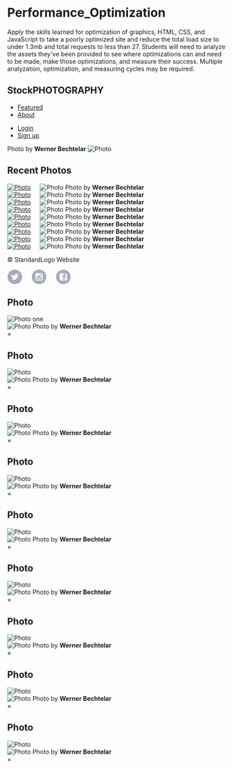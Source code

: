 # Performance_Optimization
Apply the skills learned for optimization of graphics, HTML, CSS, and JavaScript to take a poorly optimized site and reduce the total load size to under 1.3mb and total requests to less than 27. Students will need to analyze the assets they've been provided to see where optimizations can and need to be made, make those optimizations, and measure their success. Multiple analyzation, optimization, and measuring cycles may be required.


<!doctype html><html><head><meta charset="UTF-8"><title>StockPHOTOGRAPHY</title><link href="https://fonts.googleapis.com/css?family=Arvo:400|Ubuntu:500" rel="stylesheet"><link rel="stylesheet" href="css/main.css"></head><body><nav class="menu"><h1 class="logo">Stock<b>PHOTOGRAPHY</b></h1><ul class="inline-list"><li><a href="#">Featured</a></li><li><a href="#">About</a></li></ul><ul class="inline-list account"><li><a href="#">Login</a></li><li><a href="#">Sign up</a></li></ul></nav><section class="hero"><div class="info"><span class="attribution">Photo by <b>Werner Bechtelar</b></span> <img src="img/avatars/avatar1.jpg" alt="Photo" class="avatar b-lazy"></div></section><section class="image-grid"><h2>Recent Photos</h2><div class="row" data-equalizer><div class="medium-4 columns image"><a href="#" data-reveal-id="photo1-1"><img src="img/photos/photo1.jpg" alt="Photo" class="b-lazy" data-equalizer-watch></a><div class="info"><img src="img/avatars/avatar2.jpg" alt="Photo" class="avatar b-lazy"> <span class="attribution">Photo by <b>Werner Bechtelar</b></span></div></div><div class="medium-4 columns image"><a href="#" data-reveal-id="photo1-2"><img src="img/photos/photo2.jpg" alt="Photo" class="b-lazy" data-equalizer-watch></a><div class="info"><img src="img/avatars/avatar3.jpg" alt="Photo" class="avatar b-lazy"> <span class="attribution">Photo by <b>Werner Bechtelar</b></span></div></div><div class="medium-4 columns image"><a href="#" data-reveal-id="photo1-3"><img src="img/photos/photo3.jpg" alt="Photo" class="b-lazy" data-equalizer-watch></a><div class="info"><img src="img/avatars/avatar4.jpg" alt="Photo" class="avatar b-lazy"> <span class="attribution">Photo by <b>Werner Bechtelar</b></span></div></div></div><div class="row" data-equalizer><div class="medium-4 columns image"><a href="#" data-reveal-id="photo2-1"><img src="img/photos/photo4.jpg" alt="Photo" class="b-lazy" data-equalizer-watch></a><div class="info"><img src="img/avatars/avatar5.jpg" alt="Photo" class="avatar b-lazy"> <span class="attribution">Photo by <b>Werner Bechtelar</b></span></div></div><div class="medium-4 columns image"><a href="#" data-reveal-id="photo2-2"><img src="img/photos/photo5.jpg" alt="Photo" class="b-lazy" data-equalizer-watch></a><div class="info"><img src="img/avatars/avatar6.jpg" alt="Photo" class="avatar b-lazy"> <span class="attribution">Photo by <b>Werner Bechtelar</b></span></div></div><div class="medium-4 columns image"><a href="#" data-reveal-id="photo2-3"><img src="img/photos/photo6.jpg" alt="Photo" class="b-lazy" data-equalizer-watch></a><div class="info"><img src="img/avatars/avatar7.jpg" alt="Photo" class="avatar b-lazy"> <span class="attribution">Photo by <b>Werner Bechtelar</b></span></div></div></div><div class="row" data-equalizer><div class="medium-4 columns image"><a href="#" data-reveal-id="photo3-1"><img src="img/photos/photo7.jpg" alt="Photo" class="b-lazy" data-equalizer-watch></a><div class="info"><img src="img/avatars/avatar3.jpg" alt="Photo" class="avatar b-lazy"> <span class="attribution">Photo by <b>Werner Bechtelar</b></span></div></div><div class="medium-4 columns image"><a href="#" data-reveal-id="photo3-2"><img src="img/photos/photo8.jpg" alt="Photo" class="b-lazy" data-equalizer-watch></a><div class="info"><img src="img/avatars/avatar7.jpg" alt="Photo" class="avatar b-lazy"> <span class="attribution">Photo by <b>Werner Bechtelar</b></span></div></div><div class="medium-4 columns image"><a href="#" data-reveal-id="photo3-3"><img src="img/photos/photo9.jpg" alt="Photo" class="b-lazy" data-equalizer-watch></a><div class="info"><img src="img/avatars/avatar4.jpg" alt="Photo" class="avatar b-lazy"> <span class="attribution">Photo by <b>Werner Bechtelar</b></span></div></div></div></section><footer><div class="row"><p class="medium-6 columns">&copy; StandardLogo Website</p><div class="medium-6 columns social"><a href="http://twitter.com"><svg id="twitter" class="custom-icon b-lazy" version="1.1" xmlns="http://www.w3.org/2000/svg" xmlns:xlink="http://www.w3.org/1999/xlink" viewBox="0 0 100 100" style="height:35px;width:35px"><circle class="outer-shape" cx="50" cy="50" r="48" style="opacity: 1; fill: rgb(165, 172, 186)"></circle><path class="inner-shape" style="opacity:1;fill:#f7f7f7" transform="translate(25,25) scale(0.5)" d="M99.001,19.428c-3.606,1.608-7.48,2.695-11.547,3.184c4.15-2.503,7.338-6.466,8.841-11.189 c-3.885,2.318-8.187,4-12.768,4.908c-3.667-3.931-8.893-6.387-14.676-6.387c-11.104,0-20.107,9.054-20.107,20.223 c0,1.585,0.177,3.128,0.52,4.609c-16.71-0.845-31.525-8.895-41.442-21.131C6.092,16.633,5.1,20.107,5.1,23.813 c0,7.017,3.55,13.208,8.945,16.834c-3.296-0.104-6.397-1.014-9.106-2.529c-0.002,0.085-0.002,0.17-0.002,0.255 c0,9.799,6.931,17.972,16.129,19.831c-1.688,0.463-3.463,0.71-5.297,0.71c-1.296,0-2.555-0.127-3.783-0.363 c2.559,8.034,9.984,13.882,18.782,14.045c-6.881,5.424-15.551,8.657-24.971,8.657c-1.623,0-3.223-0.096-4.796-0.282 c8.898,5.738,19.467,9.087,30.82,9.087c36.982,0,57.206-30.817,57.206-57.543c0-0.877-0.02-1.748-0.059-2.617 C92.896,27.045,96.305,23.482,99.001,19.428z"></path></svg></a><a href="http://instagram.com"><svg id="instagram" class="custom-icon b-lazy" alt="Photo" version="1.1" xmlns="http://www.w3.org/2000/svg" xmlns:xlink="http://www.w3.org/1999/xlink" viewBox="0 0 100 100" style="height:35px;width:35px"><circle class="outer-shape" cx="50" cy="50" r="48" style="opacity: 1; fill: rgb(165, 172, 186)"></circle><path class="inner-shape" style="opacity:1;fill:#f7f7f7" transform="translate(25,25) scale(0.5)" d="M88.2,1H11.8C5.85,1,1.026,5.827,1.026,11.781V88.22C1.026,94.174,5.85,99,11.8,99H88.2c5.95,0,10.774-4.826,10.774-10.78 V11.781C98.973,5.827,94.149,1,88.2,1z M49.946,31.184c10.356,0,18.752,8.4,18.752,18.762c0,10.361-8.396,18.761-18.752,18.761 s-18.752-8.4-18.752-18.761S39.589,31.184,49.946,31.184z M87.513,83.615c0,2.165-1.753,3.919-3.917,3.919H16.341 c-2.164,0-3.917-1.755-3.917-3.919v-41.06h8.508c-0.589,2.35-0.904,4.807-0.904,7.34c0,16.612,13.459,30.079,30.063,30.079 s30.063-13.466,30.063-30.079c0-2.533-0.315-4.99-0.904-7.34h8.263L87.513,83.615L87.513,83.615z M87.764,27.124 c0,2.165-1.754,3.919-3.918,3.919H72.723c-2.164,0-3.917-1.755-3.917-3.919v-11.13c0-2.165,1.754-3.919,3.917-3.919h11.123 c2.165,0,3.918,1.755,3.918,3.919V27.124z"></path></svg> </a><a href="http://facebook.com"><svg class="custom-icon b-lazy" alt="Photo" xmlns="http://www.w3.org/2000/svg" viewBox="0 0 100 100" style="height:35px;width:35px"><circle class="outer-shape" cx="50" cy="50" r="48" fill="#a5acba"/><path class="inner-shape" d="M66.334 25.5H33.668c-4.492 0-8.168 3.676-8.168 8.168v32.664c0 4.496 3.675 8.168 8.167 8.168h32.666c4.493 0 8.167-3.672 8.167-8.167V33.669c0-4.492-3.674-8.168-8.166-8.169zm.825 24.5h-7.972v21.438H50V50h-4.428v-7.014H50v-4.554c0-6.19 2.67-9.87 9.947-9.87h8.386v7.588h-6.85c-2.033-.004-2.285 1.06-2.285 3.039l-.011 3.797h9.188l-1.216 7.013V50z" fill="#f7f7f7"/></svg></a></div></div></footer><div id="photo1-1" class="reveal-modal" data-reveal aria-hidden="true" role="dialog"><h2 class="modalTitle">Photo</h2><img src="img/photos/photo1.jpg" alt="Photo one"><div class="info"><img src="img/avatars/avatar2.jpg" alt="Photo" class="avatar b-lazy"> <span class="attribution">Photo by <b>Werner Bechtelar</b></span></div><a class="close-reveal-modal" aria-label="Close">&#215;</a></div><div id="photo1-2" class="reveal-modal" data-reveal aria-hidden="true" role="dialog"><h2 class="modalTitle">Photo</h2><img src="img/photos/photo2.jpg" alt="Photo" class="b-lazy"><div class="info"><img src="img/avatars/avatar3.jpg" alt="Photo" class="avatar b-lazy"> <span class="attribution">Photo by <b>Werner Bechtelar</b></span></div><a class="close-reveal-modal" aria-label="Close">&#215;</a></div><div id="photo1-3" class="reveal-modal" data-reveal aria-hidden="true" role="dialog"><h2 class="modalTitle">Photo</h2><img src="img/photos/photo3.jpg" alt="Photo" class="b-lazy"><div class="info"><img src="img/avatars/avatar4.jpg" alt="Photo" class="avatar b-lazy"> <span class="attribution">Photo by <b>Werner Bechtelar</b></span></div><a class="close-reveal-modal" aria-label="Close">&#215;</a></div><div id="photo2-1" class="reveal-modal" data-reveal aria-hidden="true" role="dialog"><h2 class="modalTitle">Photo</h2><img src="img/photos/photo4.jpg" alt="Photo" class="b-lazy"><div class="info"><img src="img/avatars/avatar5.jpg" alt="Photo" class="avatar b-lazy"> <span class="attribution">Photo by <b>Werner Bechtelar</b></span></div><a class="close-reveal-modal" aria-label="Close">&#215;</a></div><div id="photo2-2" class="reveal-modal" data-reveal aria-hidden="true" role="dialog"><h2 class="modalTitle">Photo</h2><img src="img/photos/photo5.jpg" alt="Photo" class="b-lazy"><div class="info"><img src="img/avatars/avatar6.jpg" alt="Photo" class="avatar b-lazy"> <span class="attribution">Photo by <b>Werner Bechtelar</b></span></div><a class="close-reveal-modal" aria-label="Close">&#215;</a></div><div id="photo2-3" class="reveal-modal" data-reveal aria-hidden="true" role="dialog"><h2 class="modalTitle">Photo</h2><img src="img/photos/photo6.jpg" alt="Photo" class="b-lazy"><div class="info"><img src="img/avatars/avatar7.jpg" alt="Photo" class="avatar b-lazy"> <span class="attribution">Photo by <b>Werner Bechtelar</b></span></div><a class="close-reveal-modal" aria-label="Close">&#215;</a></div><div id="photo3-1" class="reveal-modal" data-reveal aria-hidden="true" role="dialog"><h2 class="modalTitle">Photo</h2><img src="img/photos/photo7.jpg" alt="Photo" class="b-lazy"><div class="info"><img src="img/avatars/avatar3.jpg" alt="Photo" class="avatar b-lazy"> <span class="attribution">Photo by <b>Werner Bechtelar</b></span></div><a class="close-reveal-modal" aria-label="Close">&#215;</a></div><div id="photo3-2" class="reveal-modal" data-reveal aria-hidden="true" role="dialog"><h2 class="modalTitle">Photo</h2><img src="img/photos/photo8.jpg" alt="Photo" class="b-lazy"><div class="info"><img src="img/avatars/avatar7.jpg" alt="Photo" class="avatar b-lazy"> <span class="attribution">Photo by <b>Werner Bechtelar</b></span></div><a class="close-reveal-modal" aria-label="Close">&#215;</a></div><div id="photo3-3" class="reveal-modal" data-reveal aria-hidden="true" role="dialog"><h2 class="modalTitle">Photo</h2><img src="img/photos/photo9.jpg" alt="Photo" class="b-lazy"><div class="info"><img src="img/avatars/avatar4.jpg" alt="Photo" class="avatar b-lazy"> <span class="attribution">Photo by <b>Werner Bechtelar</b></span></div><a class="close-reveal-modal" aria-label="Close">&#215;</a></div><script src="https://ajax.googleapis.com/ajax/libs/jquery/2.1.4/jquery.min.js"></script><script src="https://cdnjs.cloudflare.com/ajax/libs/fastclick/1.0.6/fastclick.min.js"></script><script src="https://cdnjs.cloudflare.com/ajax/libs/foundation/5.5.3/js/foundation.min.js"></script><script src="js/main.js"></script><script>;(function() {var bLazy = new Blazy();})();</script><script>$(document).foundation();</script></body></html>